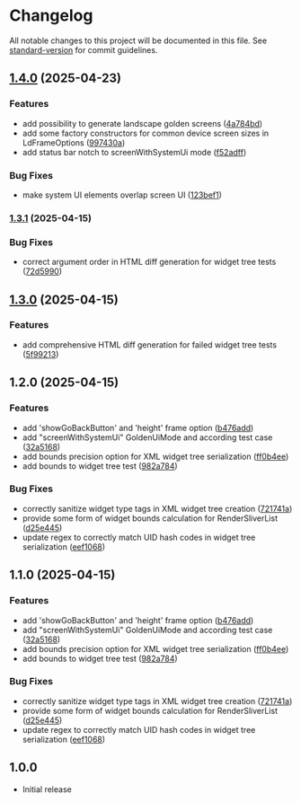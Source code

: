 # Changelog

All notable changes to this project will be documented in this file. See [standard-version](https://github.com/conventional-changelog/standard-version) for commit guidelines.

## [1.4.0](https://github.com/emdgroup-liquid/liquid-flutter-test-utils/compare/v1.3.1...v1.4.0) (2025-04-23)


### Features

* add possibility to generate landscape golden screens ([4a784bd](https://github.com/emdgroup-liquid/liquid-flutter-test-utils/commit/4a784bd5541bde1a2d03b97aca8fa1b115e58ff4))
* add some factory constructors for common device screen sizes in LdFrameOptions ([997430a](https://github.com/emdgroup-liquid/liquid-flutter-test-utils/commit/997430a18b091f0a4a383548d5d6810f9be8a603))
* add status bar notch to screenWithSystemUi mode ([f52adff](https://github.com/emdgroup-liquid/liquid-flutter-test-utils/commit/f52adfffce8fe3bdae2156edb7a4d1b32699334a))


### Bug Fixes

* make system UI elements overlap screen UI ([123bef1](https://github.com/emdgroup-liquid/liquid-flutter-test-utils/commit/123bef1c48fac42d2bc610fe4d18c51f5a27b2ad))

### [1.3.1](https://github.com/emdgroup-liquid/liquid-flutter-test-utils/compare/v1.3.0...v1.3.1) (2025-04-15)


### Bug Fixes

* correct argument order in HTML diff generation for widget tree tests ([72d5990](https://github.com/emdgroup-liquid/liquid-flutter-test-utils/commit/72d5990fc03385459ba3a549e2a3479d010ae6a9))

## [1.3.0](https://github.com/emdgroup-liquid/liquid-flutter-test-utils/compare/v1.2.0...v1.3.0) (2025-04-15)


### Features

* add comprehensive HTML diff generation for failed widget tree tests ([5f99213](https://github.com/emdgroup-liquid/liquid-flutter-test-utils/commit/5f99213067a544ecd1e5b16d614aafa9faad8e10))

## 1.2.0 (2025-04-15)


### Features

* add 'showGoBackButton' and 'height' frame option ([b476add](https://github.com/emdgroup-liquid/liquid-flutter-test-utils/commit/b476adddc835355d2c84f0d668df45bf4d783d57))
* add "screenWithSystemUi" GoldenUiMode and according test case ([32a5168](https://github.com/emdgroup-liquid/liquid-flutter-test-utils/commit/32a5168adc0a26a4fec1de7a09ecfef7ec0e922c))
* add bounds precision option for XML widget tree serialization ([ff0b4ee](https://github.com/emdgroup-liquid/liquid-flutter-test-utils/commit/ff0b4ee7cf98455966d349779f734732ba46d818))
* add bounds to widget tree test ([982a784](https://github.com/emdgroup-liquid/liquid-flutter-test-utils/commit/982a78418763f6203cec7670cc57be9c6bd55402))


### Bug Fixes

* correctly sanitize widget type tags in XML widget tree creation ([721741a](https://github.com/emdgroup-liquid/liquid-flutter-test-utils/commit/721741afa4c9313a743e56967c10aa90b1ce5635))
* provide some form of widget bounds calculation for RenderSliverList ([d25e445](https://github.com/emdgroup-liquid/liquid-flutter-test-utils/commit/d25e4452ba3fef5a82561181877ce18e5e20a43b))
* update regex to correctly match UID hash codes in widget tree serialization ([eef1068](https://github.com/emdgroup-liquid/liquid-flutter-test-utils/commit/eef10686312def4f60393e9e89a5c76502a9e063))

## 1.1.0 (2025-04-15)


### Features

* add 'showGoBackButton' and 'height' frame option ([b476add](https://github.com/emdgroup-liquid/liquid-flutter-test-utils/commit/b476adddc835355d2c84f0d668df45bf4d783d57))
* add "screenWithSystemUi" GoldenUiMode and according test case ([32a5168](https://github.com/emdgroup-liquid/liquid-flutter-test-utils/commit/32a5168adc0a26a4fec1de7a09ecfef7ec0e922c))
* add bounds precision option for XML widget tree serialization ([ff0b4ee](https://github.com/emdgroup-liquid/liquid-flutter-test-utils/commit/ff0b4ee7cf98455966d349779f734732ba46d818))
* add bounds to widget tree test ([982a784](https://github.com/emdgroup-liquid/liquid-flutter-test-utils/commit/982a78418763f6203cec7670cc57be9c6bd55402))


### Bug Fixes

* correctly sanitize widget type tags in XML widget tree creation ([721741a](https://github.com/emdgroup-liquid/liquid-flutter-test-utils/commit/721741afa4c9313a743e56967c10aa90b1ce5635))
* provide some form of widget bounds calculation for RenderSliverList ([d25e445](https://github.com/emdgroup-liquid/liquid-flutter-test-utils/commit/d25e4452ba3fef5a82561181877ce18e5e20a43b))
* update regex to correctly match UID hash codes in widget tree serialization ([eef1068](https://github.com/emdgroup-liquid/liquid-flutter-test-utils/commit/eef10686312def4f60393e9e89a5c76502a9e063))

## 1.0.0

- Initial release